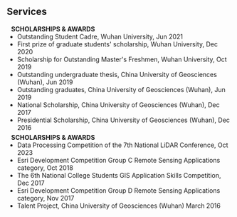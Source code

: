 ## Services

<h4 style="margin:0 10px 0;">SCHOLARSHIPS & AWARDS</h4>

<ul style="margin:0 0 5px;">
  <li><autocolor>Outstanding Student Cadre, Wuhan University, Jun 2021</autocolor></a></li>
  <li><autocolor>First prize of graduate students' scholarship, Wuhan University, Dec 2020</autocolor></a></li>
  <li><autocolor>Scholarship for Outstanding Master's Freshmen, Wuhan University, Oct 2019</autocolor></a></li>
  <li><autocolor>Outstanding undergraduate thesis, China University of Geosciences (Wuhan), Jun 2019</autocolor></a></li>
  <li><autocolor>Outstanding graduates, China University of Geosciences (Wuhan),	Jun 2019 </autocolor></a></li>
  <li><autocolor>National Scholarship, China University of Geosciences (Wuhan),	Dec 2017 </autocolor></a></li>
  <li><autocolor>Presidential Scholarship, China University of Geosciences (Wuhan),  Dec 2016 </autocolor></a></li>
</ul>

<h4 style="margin:0 10px 0;">SCHOLARSHIPS & AWARDS</h4>

<ul style="margin:0 0 20px;">
  <li><autocolor>Data Processing Competition of the 7th National LiDAR Conference, Oct 2023</autocolor></a></li>
  <li><autocolor>Esri Development Competition Group C Remote Sensing Applications category, Oct 2018</autocolor></a></li>
  <li><autocolor>The 6th National College Students GIS Application Skills Competition, Dec 2017</autocolor></a></li>
  <li><autocolor>Esri Development Competition Group D Remote Sensing Applications category, Nov 2017</autocolor></a></li>
  <li><autocolor>Talent Project, China University of Geosciences (Wuhan)	March 2016</autocolor></a></li>
</ul>